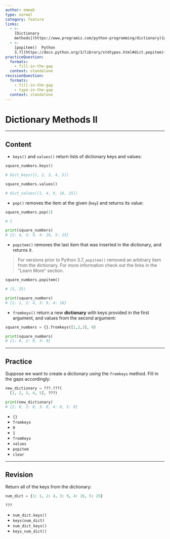 ```yaml
---
author: emmab
type: normal
category: feature
links:
  - >-
    [Dictionary
    methods](https://www.programiz.com/python-programming/dictionary){website}
  - >-
    [popitem()  Python
    3.7](https://docs.python.org/3/library/stdtypes.html#dict.popitem){website}
practiceQuestion:
  formats:
    - fill-in-the-gap
  context: standalone
revisionQuestion:
  formats:
    - fill-in-the-gap
    - type-in-the-gap
  context: standalone
---
```


# Dictionary Methods II


---

## Content

- `keys()` and `values()` return lists of dictionary keys and values:

```python
square_numbers.keys()

# dict_keys([1, 2, 3, 4, 5])

square_numbers.values()

# dict_values([1, 4, 9, 16, 25])
```

- `pop()` removes the item at the given (`key`) and returns its value:

```python
square_numbers.pop(1)

# 1

print(square_numbers)
# {2: 4, 3: 9, 4: 16, 5: 25}
```

- `popitem()` removes the last item that was inserted in the dictionary, and returns it.

> For versions prior to Python 3.7, `popitem()` removed an arbitrary item from the dictionary. For more information check out the links in the "Learn More" section.

```python
square_numbers.popitem()

# (5, 25)

print(square_numbers)
# {1: 1, 2: 4, 3: 9, 4: 16}
```

- `fromkeys()` return a new **dictionary** with keys provided in the first argument, and values from the second argument:

```python
square_numbers = {}.fromkeys([1,2,3], 0)

print(square_numbers)
# {1: 0, 2: 0, 3: 0}
```


---

## Practice

Suppose we want to create a dictionary using the `fromkeys` method. Fill in the gaps accordingly:

```python
new_dictionary = ???.???(
  [1, 2, 3, 4, 5], ???)

print(new_dictionary)
# {1: 0, 2: 0, 3: 0, 4: 0, 5: 0}
```

- `{}`
- `fromkeys`
- `0`
- `1`
- `fromKeys`
- `values`
- `popitem`
- `clear`


---

## Revision

Return all of the keys from the dictionary:

```python
num_dict = {1: 1, 2: 4, 3: 9, 4: 16, 5: 25}

???
```

- `num_dict.keys()`
- `keys(num_dict)`
- `num_dict_keys()`
- `keys_num_dict()`
